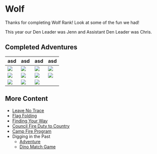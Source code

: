 # Wolf

Thanks for completing Wolf Rank! Look at some of the fun we had!

This year our Den Leader was Jenn and Assistant Den Leader was Chris.

## Completed Adventures

| asd | asd | asd | asd |
| --- | --- | --- | --- |
| ![](img/loops/wolf/findingyourway.png) | ![](img/loops/wolf/callofthewild.png) | ![](img/loops/wolf/runningwiththepack.png) | ![](img/loops/wolf/councilfire.png) |
| ![](img/loops/wolf/howlingatthemoon.png) | ![](img/loops/wolf/footsteps.png) | ![](img/loops/wolf/pawsonthepath.png) | ![](img/loops/wolf/coins.png) |
| ![](img/loops/wolf/digginginthepast.png) | ![](img/loops/wolf/cubswhocare.png) | ![](img/loops/wolf/yoyo.png) |  |


## More Content

* [Leave No Trace](https://1drv.ms/w/s!Amnwl-PZ2kHpksFYXPPVxRGT2Tu3gw?e=SsOTmc)
* [Flag Folding](https://1drv.ms/b/s!Amnwl-PZ2kHpkrd4FZVj7aNQK7tGKw?e=ggm6NM)
* [Finding Your Way](https://1drv.ms/w/s!Amnwl-PZ2kHpkrMfUY3YCk9tZ2ICTA?e=bMd5x8)
* [Council Fire Duty to Country](https://1drv.ms/w/s!Amnwl-PZ2kHpkrd19DQoulULoZGyuw?e=el7sEH)
* [Camp Fire Program](https://1drv.ms/w/s!Amnwl-PZ2kHpksJFe_gJHTZGP7RdvA?e=Y5lye2)
* Digging in the Past
    * [Adventure](https://1drv.ms/w/s!Amnwl-PZ2kHpksB0HjYog94DSUkrsQ?e=LPJxbC)
    * [Dino Match Game](https://1drv.ms/w/s!Amnwl-PZ2kHpksBzAq96ksMc8zHljg?e=4PA1aw)